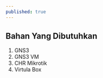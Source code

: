 ```yaml
---
published: true
---
```

## Bahan Yang Dibutuhkan
   1. GNS3
   2. GNS3 VM
   3. CHR Mikrotik
   4. Virtula Box
  

